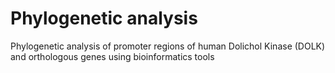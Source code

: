 # Phylogenetic analysis
Phylogenetic analysis of promoter regions of human Dolichol Kinase (DOLK) and orthologous genes using bioinformatics tools
